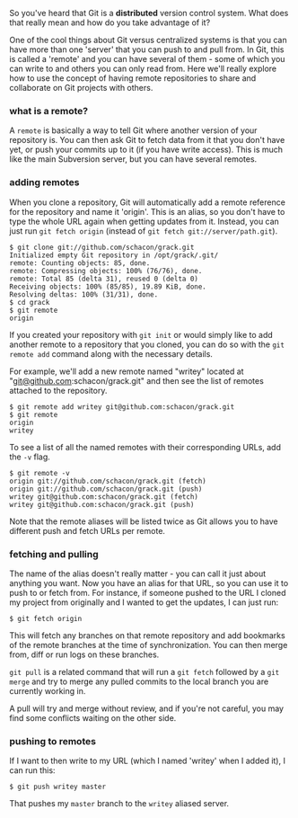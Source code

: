 So you've heard that Git is a **distributed** version control system.  What
does that really mean and how do you take advantage of it?

One of the cool things about Git versus centralized systems is that you can
have more than one 'server' that you can push to and pull from.  In Git, this
is called a 'remote' and you can have several of them - some of which you can
write to and others you can only read from. Here we'll really explore how to use
the concept of having remote repositories to share and collaborate on Git
projects with others.

### what is a remote? ###

A `remote` is basically a way to tell Git where another version of your
repository is.  You can then ask Git to fetch data from it that you don't have
yet, or push your commits up to it (if you have write access).  This is much like
the main Subversion server, but you can have several remotes.

### adding remotes  ###

When you clone a repository, Git will automatically add a remote reference
for the repository and name it 'origin'.  This is an
alias, so you don't have to type the whole URL again when getting updates from
it.  Instead, you can just run `git fetch origin` (instead of
`git fetch git://server/path.git`).

	$ git clone git://github.com/schacon/grack.git
	Initialized empty Git repository in /opt/grack/.git/
	remote: Counting objects: 85, done.
	remote: Compressing objects: 100% (76/76), done.
	remote: Total 85 (delta 31), reused 0 (delta 0)
	Receiving objects: 100% (85/85), 19.89 KiB, done.
	Resolving deltas: 100% (31/31), done.
	$ cd grack
	$ git remote
	origin

If you created your repository with `git init` or would simply like to add
another remote to a repository that you cloned, you can do so with the
`git remote add` command along with the necessary details. 

For example, we'll add a new remote named "writey" located
at "git@github.com:schacon/grack.git" and then see the list of remotes
attached to the repository.

	$ git remote add writey git@github.com:schacon/grack.git
	$ git remote
	origin
	writey
	
To see a list of all the named remotes with their corresponding URLs, 
add the `-v` flag.

	$ git remote -v	
	origin git://github.com/schacon/grack.git (fetch)
	origin git://github.com/schacon/grack.git (push)
	writey git@github.com:schacon/grack.git (fetch)
	writey git@github.com:schacon/grack.git (push)

Note that the remote aliases will be listed twice as Git allows 
you to have different push and fetch URLs per remote.

### fetching and pulling ###

The name of the alias doesn't really matter - you can call it just about
anything you want.  Now you have an alias for that URL, so you can use it to
push to or fetch from.  For instance, if someone pushed to the
URL I cloned my project from originally and I wanted to get the updates, I can
just run:

	$ git fetch origin

This will fetch any branches on that remote repository and add bookmarks of 
the remote branches at the time of synchronization. You can then merge from, 
diff or run logs on these branches.

`git pull` is a related command that will run a `git fetch` followed by a 
`git merge` and try to merge any pulled commits to the local branch you 
are currently working in.

A pull will try and merge without review, and if you're not careful, you 
may find some conflicts waiting on the other side.

### pushing to remotes ###

If I want to then write to my URL (which I named 'writey' when I added it),
I can run this:

	$ git push writey master

That pushes my `master` branch to the `writey` aliased server.

